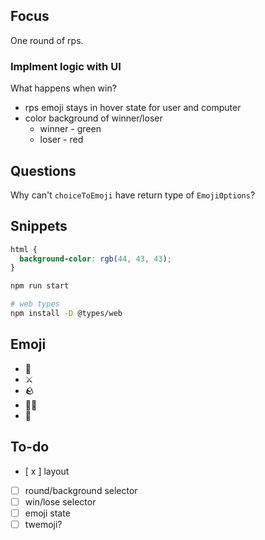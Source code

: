 ## Focus

One round of rps.

### Implment logic with UI

What happens when win?
  - rps emoji stays in hover state for user and computer
  - color background of winner/loser
    - winner - green
    - loser - red


## Questions

Why can't `choiceToEmoji` have return type of `EmojiOptions`?


## Snippets

```css
html {
  background-color: rgb(44, 43, 43);
}
```

```sh
npm run start
```

```sh
# web types
npm install -D @types/web
```


## Emoji

- 📜
- ⚔️
- 🪨
- 🧙‍♂️
- 🤖


## To-do
- [ x ] layout
- [ ] round/background selector
- [ ] win/lose selector
- [ ] emoji state
- [ ] twemoji?